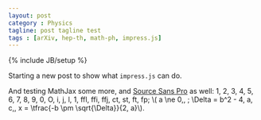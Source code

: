 ```yaml
---
layout: post
category : Physics
tagline: post tagline test
tags : [arXiv, hep-th, math-ph, impress.js]
---
```

{% include JB/setup %}

Starting a new post to show what `impress.js` can do.

And testing MathJax some more, and [Source Sans Pro](https://blogs.adobe.com/typblography/2012/08/source-sans-pro.html) as well:
1, 2, 3, 4, 5, 6, 7, 8, 9, 0, O, i, j, l, 1, ffl, ffi, ffj, ct, st, ft, fp;
\\( a \ne 0\,, \; \Delta = b^2 - 4\, a\, c,\, x = \tfrac{-b \pm \sqrt{\Delta}}{2\, a}\\).
